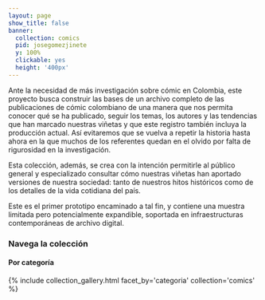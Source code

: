 ```yaml
---
layout: page
show_title: false
banner:
  collection: comics
  pid: josegomezjinete
  y: 100%
  clickable: yes
  height: '400px'
---
```


Ante la necesidad de más investigación sobre cómic en Colombia, este proyecto busca construir las bases de un archivo completo de las publicaciones de cómic colombiano de una manera que nos permita conocer qué se ha publicado, seguir los temas, los autores y las tendencias que han marcado nuestras viñetas y que este registro también incluya la producción actual. Así evitaremos que se vuelva a repetir la historia hasta ahora en la que muchos de los referentes quedan en el olvido por falta de rigurosidad en la investigación.

Esta colección, además, se crea con la intención permitirle al público general y especializado consultar cómo nuestras viñetas han aportado versiones de nuestra sociedad: tanto de nuestros hitos históricos como de los detalles de la vida cotidiana del país.

Este es el primer prototipo encaminado a tal fin, y contiene una muestra limitada pero potencialmente expandible, soportada en infraestructuras contemporáneas de archivo digital.

### Navega la colección

#### Por categoría
{% include collection_gallery.html facet_by='categoria' collection='comics' %}
